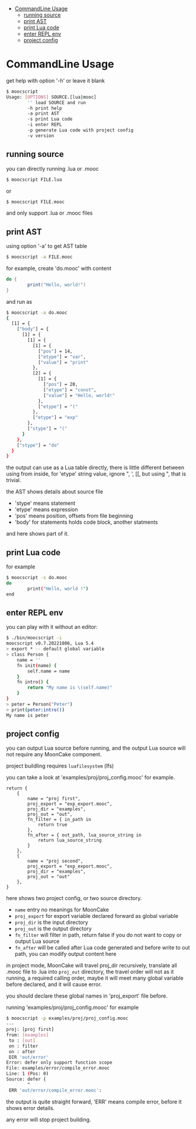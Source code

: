 
- [CommandLine Usage](#commandline-usage)
  - [running source](#running-source)
  - [print AST](#print-ast)
  - [print Lua code](#print-lua-code)
  - [enter REPL env](#enter-repl-env)
  - [project config](#project-config)

# CommandLine Usage

get help with option '-h' or leave it blank

```sh
$ moocscript
Usage: [OPTIONS] SOURCE.[lua|mooc]
        '' load SOURCE and run
        -h print help
        -a print AST
        -s print Lua code
        -i enter REPL
        -p generate Lua code with project config
        -v version
```

## running source

you can directly running .lua or .mooc

```sh
$ moocscript FILE.lua
```

or

```sh
$ moocscript FILE.mooc
```

and only support .lua or .mooc files

## print AST

using option '-a' to get AST table

```sh
$ moocscript -a FILE.mooc
```

for example, create 'do.mooc' with content

```lua
do {
        print("Hello, world!")
}
```

and run as

```sh
$ moocscript -a do.mooc
{
  [1] = {
    ["body"] = {
      [1] = {
        [1] = {
          [1] = {
            ["pos"] = 14,
            ["etype"] = "var",
            ["value"] = "print"
          },
          [2] = {
            [1] = {
              ["pos"] = 20,
              ["etype"] = "const",
              ["value"] = "Hello, world!"
            },
            ["etype"] = "("
          },
          ["etype"] = "exp"
        },
        ["stype"] = "("
      }
    },
    ["stype"] = "do"
  }
}
```

the output can use as a Lua table directly, there is little different between using from inside, for 'etype' string value, ignore ", ', [[, but using ", that is trivial.

the AST shows details about source file

- 'stype' means statement
- 'etype' means expression
- 'pos' means position, offsets from file beginning
- 'body' for statements holds code block, another statments

and here shows part of it.

## print Lua code

for example

```sh
$ moocscript -s do.mooc
do
        print("Hello, world !")
end
```

## enter REPL env

you can play with it without an editor:

```sh
$ ./bin/moocscript -i
moocscript v0.7.20221006, Lua 5.4
> export * -- default global variable
> class Person {
	name = ''
	fn init(name) {
		self.name = name
	}
	fn intro() {
		return "My name is \(self.name)"
	}
}
> peter = Person("Peter")
> print(peter:intro())
My name is peter
```

## project config

you can output Lua source before running, and the output Lua source will not require any MoonCake component.

project buildling requires `luafilesystem` (lfs)

you can take a look at 'examples/proj/proj_config.mooc' for example.

```
return {
    {
        name = "proj first",
        proj_export = "exp_export.mooc",
        proj_dir = "examples",
        proj_out = "out",
        fn_filter = { in_path in
            return true
        },
        fn_after = { out_path, lua_source_string in
            return lua_source_string
        }
    },
    {
        name = "proj second",
        proj_export = "exp_export.mooc",
        proj_dir = "examples",
        proj_out = "out"
    },
}
```

here shows two project config, or two source directory.

- `name` entry no meanings for MoonCake
- `proj_export` for export variable declared forward as global variable
- `proj_dir` is the input directory
- `proj_out` is the output directory
- `fn_filter` will filter in path, return false if you do not want to copy or output Lua source
- `fn_after` will be called after Lua code generated and before write to out path, you can modify output content here

in project mode, MoonCake will travel proj_dir recursively, translate all .mooc file to .lua into `proj_out` directory, the travel order will not as it running, a required calling order, maybe it will meet many global variable before declared, and it will cause error.

you should declare these global names in 'proj_export' file before.

running 'examples/proj/proj_config.mooc' for example

```sh
$ moocscript -p examples/proj/proj_config.mooc
---
proj: [proj first]
from: [examples]
 to : [out]
 on : filter
 on : after
 DIR 'out/error'
Error: defer only support function scope
File: examples/error/compile_error.mooc
Line: 1 (Pos: 0)
Source: defer {
        ^
 ERR 'out/error/compile_error.mooc':
```

the output is quite straight forward, 'ERR' means compile error, before it shows error details.

any error will stop project building.
